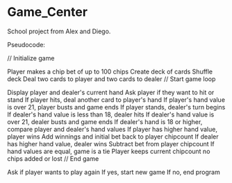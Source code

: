 # Game_Center
School project from Alex and Diego.

Pseudocode:

// Initialize game

Player makes a chip bet of up to 100 chips
Create deck of cards
Shuffle deck
Deal two cards to player and two cards to dealer
// Start game loop

Display player and dealer's current hand
Ask player if they want to hit or stand
If player hits, deal another card to player's hand
If player's hand value is over 21, player busts and game ends
If player stands, dealer's turn begins
If dealer's hand value is less than 18, dealer hits
If dealer's hand value is over 21, dealer busts and game ends
If dealer's hand is 18 or higher, compare player and dealer's hand values
If player has higher hand value, player wins
Add winnings and initial bet back to player chipcount
If dealer has higher hand value, dealer wins
Subtract bet from player chipcount
If hand values are equal, game is a tie
Player keeps current chipcount no chips added or lost
// End game

Ask if player wants to play again
If yes, start new game
If no, end program
